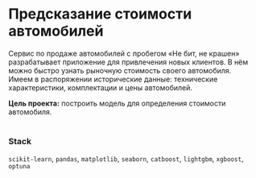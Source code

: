 # Предсказание стоимости автомобилей

Сервис по продаже автомобилей с пробегом «Не бит, не крашен» разрабатывает приложение для привлечения новых клиентов. В нём можно быстро узнать рыночную стоимость своего автомобиля.\
Имеем в распоряжении исторические данные: технические характеристики, комплектации и цены автомобилей. 

**Цель проекта:** построить модель для определения стоимости автомобиля.
<br><br>

### Stack
`scikit-learn`, `pandas`, `matplotlib`, `seaborn`, `catboost`, `lightgbm`, `xgboost`, `optuna`